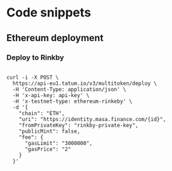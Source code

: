 # Code snippets

## Ethereum deployment

### Deploy to Rinkby

```

curl -i -X POST \
  https://api-eu1.tatum.io/v3/multitoken/deploy \
  -H 'Content-Type: application/json' \
  -H 'x-api-key: api-key' \
  -H 'x-testnet-type: ethereum-rinkeby' \
  -d '{
    "chain": "ETH",
    "uri": "https://identity.masa.finance.com/{id}",
    "fromPrivateKey": "rinkby-private-key",
    "publicMint": false,
    "fee": {
      "gasLimit": "3000000",
      "gasPrice": "2"
    }
  }'

  ```